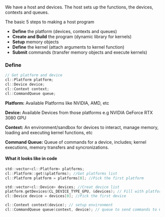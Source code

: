 We have a host and devices. The host sets up the functions, the devices, contexts and queues.

The basic 5 steps to making a host program
- **Define** the platform (devices, contexts and queues)
- **Create and Build** the program (dynamic library for kernels)
- **Setup** memory objects
- **Define** the kernel (attach arguments to kernel function)
- **Submit** commands (transfer memory objects and execute kernels)

### Define
```c
// Get platform and device
cl::Platform platform;
cl::Device device;  
cl::Context context;
cl::CommandQueue queue;
```

**Platform:** Available Platforms like NVIDIA, AMD, etc

**Device:** Available Devices from those platforms e.g NVIDIA GeForce RTX 3080 GPU

**Context:** An environment/sandbox for devices to interact, manage memory, loading and executing     kernel functions, etc

**Command Queue:** Queue of commands for a device, includes; kernel executions, memory transfers  and syncronizations.


#### What it looks like in code
```c
std::vector<cl::Platform> platforms;
cl::Platform::get(&platforms); //Get platforms list
cl::Platform platform = platforms[0]; //Pick the first platform

std::vector<cl::Device> devices; //Creat device list
platform.getDevices(CL_DEVICE_TYPE_GPU, &devices); // Fill with platform's devices
cl::Device device = devices[0]; //Pick the first device

cl::Context context(device); // setup environment
cl::CommandQueue queue(context, device); // queue to send commands to GPU
```

